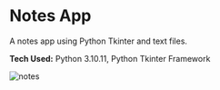 # Notes App
A notes app using Python Tkinter and text files.

**Tech Used:** Python 3.10.11, Python Tkinter Framework

![notes](https://github.com/user-attachments/assets/7ab8302b-ef25-4198-8c00-f518b201da8f)




